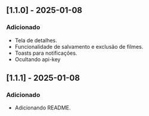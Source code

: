 ## [1.1.0] - 2025-01-08
### Adicionado
- Tela de detalhes.
- Funcionalidade de salvamento e exclusão de filmes.
- Toasts para notificações.
- Ocultando api-key

## [1.1.1] - 2025-01-08
### Adicionado
- Adicionando README.


